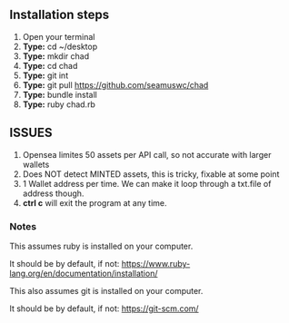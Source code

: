 ## Installation steps

  1) Open your terminal
  2) **Type:** cd ~/desktop
  3) **Type:** mkdir chad
  4) **Type:** cd chad
  5) **Type:** git int
  6) **Type:** git pull https://github.com/seamuswc/chad
  7) **Type:** bundle install
  8) **Type:** ruby chad.rb

## ISSUES
  1) Opensea limites 50 assets per API call, so not accurate with larger wallets 
  2) Does NOT detect MINTED assets, this is tricky, fixable at some point
  3) 1 Wallet address per time. We can make it loop through a txt.file of address though.
  4) **ctrl c** will exit the program at any time.


### Notes
This assumes ruby is installed on your computer.

It should be by default, if not: https://www.ruby-lang.org/en/documentation/installation/

This also assumes git is installed on your computer.

It should be by default, if not: https://git-scm.com/